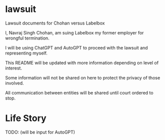# lawsuit
Lawsuit documents for Chohan versus Labelbox

I, Navraj Singh Chohan, am suing Labelbox my former employer for wrongful termination. 

I will be using ChatGPT and AutoGPT to proceed with the lawsuit and representing myself.

This README will be updated with more information depending on level of interest. 

Some information will not be shared on here to protect the privacy of those involved.

All communication between entities will be shared until court ordered to stop.

# Life Story
TODO: (will be input for AutoGPT)
